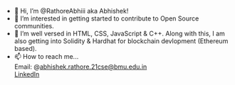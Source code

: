 - 👋 Hi, I’m @RathoreAbhiii aka Abhishek!
- 👀 I’m interested in getting started to contribute to Open Source communities.
- 🌱 I’m well versed in HTML, CSS, JavaScript & C++. Along with this, I am also getting into Solidity & Hardhat for blockchain devlopment (Ethereum based).
- 📫 How to reach me... <br>
  Email: @abhishek.rathore.21cse@bmu.edu.in <br>
  [LinkedIn](https://www.linkedin.com/in/abhishek-rathore-1227a61b5/)
  
<!---
RathoreAbhiii/RathoreAbhiii is a ✨ special ✨ repository because its `README.md` (this file) appears on your GitHub profile.
You can click the Preview link to take a look at your changes.
--->
